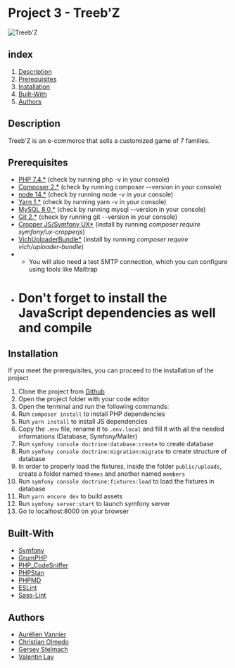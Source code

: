 # Project 3 - Treeb'Z

![Treeb'Z](https://user-images.strikinglycdn.com/res/hrscywv4p/image/upload/c_limit,fl_lossy,h_300,w_300,f_auto,q_100/1771008/692650_575797.png)

## index
1. [Description](#Description)
2. [Prerequisites](#Prerequisites)
3. [Installation](#Installation)
4. [Built-With](#Built-With)
5. [Authors](#Authors)

## Description

Treeb'Z is an e-commerce that sells a customized game of 7 families.

## Prerequisites

* [PHP 7.4.*](https://www.php.net/releases/7_4_0.php) (check by running php -v in your console)
* [Composer 2.*](https://getcomposer.org/) (check by running composer --version in your console)
* [node 14.*](https://nodejs.org/en/) (check by running node -v in your console)
* [Yarn 1.*](https://yarnpkg.com/) (check by running yarn -v in your console)
* [MySQL 8.0.*](https://www.mysql.com/fr/) (check by running mysql --version in your console)
* [Git 2.*](https://git-scm.com/) (check by running git --version in your console)
* [Cropper JS/Symfony UX*](https://github.com/symfony/ux-cropperjs) (install by running _composer require symfony/ux-cropperjs_)
* [VichUploaderBundle*](https://github.com/dustin10/VichUploaderBundle/blob/master/docs/index.md) (install by running _composer require vich/uploader-bundle_)
* * You will also need a test SMTP connection, which you can configure using tools like Mailtrap
*  # Don't forget to install the JavaScript dependencies as well and compile

## Installation
If you meet the prerequisites, you can proceed to the installation of the project 

1. Clone the project from [Github](https://github.com/WildCodeSchool/orleans-202103-php-project-treebz)
2. Open the project folder with your code editor
3. Open the terminal and run the following commands:
4. Run `composer install` to install PHP dependencies
5. Run `yarn install` to install JS dependencies
6. Copy the `.env` file, rename it to `.env.local` and fill it with all the needed informations (Database, Symfony/Mailer)
8. Run `symfony console doctrine:database:create` to create database
9. Run `symfony console doctrine:migration:migrate` to create structure of database
10. In order to properly load the fixtures, inside the folder `public/uploads`, create a folder named `themes` and another named `members`
11. Run `symfony console doctrine:fixtures:load` to load the fixtures in database
12. Run `yarn encore dev` to build assets
13. Run `symfony server:start` to launch symfony server
14. Go to localhost:8000 on your browser

## Built-With

* [Symfony](https://github.com/symfony/symfony)
* [GrumPHP](https://github.com/phpro/grumphp)
* [PHP_CodeSniffer](https://github.com/squizlabs/PHP_CodeSniffer)
* [PHPStan](https://github.com/phpstan/phpstan)
* [PHPMD](http://phpmd.org)
* [ESLint](https://eslint.org/)
* [Sass-Lint](https://github.com/sasstools/sass-lint)

## Authors

* [Aurélien Vannier](https://github.com/Vannou28)
* [Christian Olmedo](https://github.com/ChristianOlmedo)
* [Gersey Stelmach](https://github.com/gerseystelmach)
* [Valentin Lay](https://github.com/Valentin-int)

